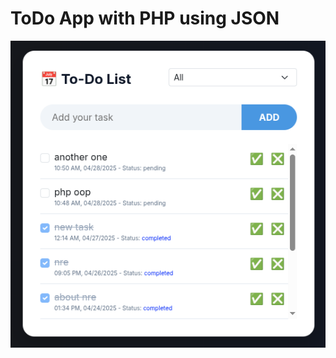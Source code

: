 # ToDo App with PHP using JSON
![php todo app](https://github.com/thecodeliner/todo-app-with-php-using-json/blob/main/php%20todo%20app.png) 
